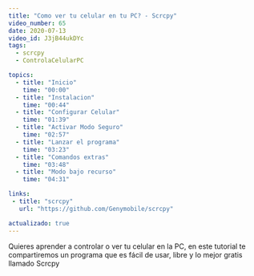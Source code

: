 ```yaml
---
title: "Como ver tu celular en tu PC? - Scrcpy"
video_number: 65
date: 2020-07-13
video_id: J3jB44ukDYc
tags:
  - scrcpy
  - ControlaCelularPC

topics:
  - title: "Inicio"
    time: "00:00"
  - title: "Instalacion"
    time: "00:44"
  - title: "Configurar Celular"
    time: "01:39"
  - title: "Activar Modo Seguro"
    time: "02:57"
  - title: "Lanzar el programa"
    time: "03:23"
  - title: "Comandos extras"
    time: "03:48"
  - title: "Modo bajo recurso"
    time: "04:31"

links:
 - title: "scrcpy"
   url: "https://github.com/Genymobile/scrcpy"

actualizado: true
---
```


Quieres aprender a controlar o ver tu celular en la PC, en este tutorial te compartiremos un programa que es fácil de usar, libre y lo mejor gratis llamado Scrcpy
